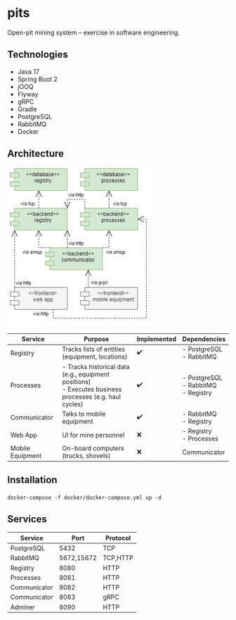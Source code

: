 # pits

Open-pit mining system – exercise in software engineering.

## Technologies

- Java 17
- Spring Boot 2
- jOOQ
- Flyway
- gRPC
- Gradle
- PostgreSQL
- RabbitMQ
- Docker

## Architecture

![Component diagram](doc/components.jpg)

|Service|Purpose|Implemented|Dependencies|
|-|-|-|-|
|Registry|Tracks lists of entities (equipment, locations)|:heavy_check_mark:|- PostgreSQL<br>- RabbitMQ|
|Processes|- Tracks historical data (e.g., equipment positions)<br>- Executes business processes (e.g. haul cycles)|:heavy_check_mark:|- PostgreSQL<br>- RabbitMQ<br>- Registry|
|Communicator|Talks to mobile equipment|:heavy_check_mark:|- RabbitMQ<br>- Registry|
|Web App|UI for mine personnel|:x:|- Registry<br>- Processes|
|Mobile Equipment|On-board computers (trucks, shovels)|:x:|Communicator|

## Installation

`docker-compose -f docker/docker-compose.yml up -d`

## Services

|Service|Port|Protocol|
|-|-|-|
|PostgreSQL|5432|TCP|
|RabbitMQ|5672,15672|TCP,HTTP|
|Registry|8080|HTTP|
|Processes|8081|HTTP|
|Communicator|8082|HTTP|
|Communicator|8083|gRPC|
|Adminer|8090|HTTP|
